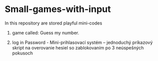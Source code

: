 # Small-games-with-input
In this repository are stored playful mini-codes 

1. game called: Guess my number.

2. log in Password - Mini-prihlasovací systém – jednoduchý príkazový skript na overovanie hesiel so zablokovaním po 3 neúspešných pokusoch

